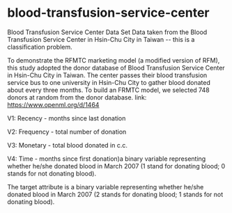 # blood-transfusion-service-center

Blood Transfusion Service Center Data Set Data taken from the Blood Transfusion Service Center in Hsin-Chu City in Taiwan -- this is a classification problem.

To demonstrate the RFMTC marketing model (a modified version of RFM), this study adopted the donor database of Blood Transfusion Service Center in Hsin-Chu City in Taiwan. The center passes their blood transfusion service bus to one university in Hsin-Chu City to gather blood donated about every three months. To build an FRMTC model, we selected 748 donors at random from the donor database. link: https://www.openml.org/d/1464

V1: Recency - months since last donation

V2: Frequency - total number of donation

V3: Monetary - total blood donated in c.c.

V4: Time - months since first donation)a binary variable representing whether he/she donated blood in March 2007 (1 stand for donating blood; 0 stands for not donating blood).

The target attribute is a binary variable representing whether he/she donated blood in March 2007 (2 stands for donating blood; 1 stands for not donating blood).
